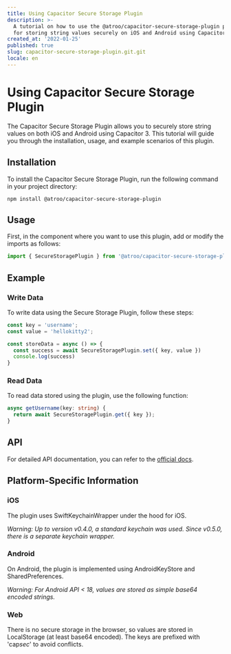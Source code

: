 ```yaml
---
title: Using Capacitor Secure Storage Plugin
description: >-
  A tutorial on how to use the @atroo/capacitor-secure-storage-plugin package
  for storing string values securely on iOS and Android using Capacitor 3.
created_at: '2022-01-25'
published: true
slug: capacitor-secure-storage-plugin.git.git
locale: en
---
```


# Using Capacitor Secure Storage Plugin

The Capacitor Secure Storage Plugin allows you to securely store string values on both iOS and Android using Capacitor 3. This tutorial will guide you through the installation, usage, and example scenarios of this plugin.

## Installation

To install the Capacitor Secure Storage Plugin, run the following command in your project directory:

```
npm install @atroo/capacitor-secure-storage-plugin
```

## Usage

First, in the component where you want to use this plugin, add or modify the imports as follows:

```typescript
import { SecureStoragePlugin } from '@atroo/capacitor-secure-storage-plugin';
```

## Example

### Write Data

To write data using the Secure Storage Plugin, follow these steps:

```typescript
const key = 'username';
const value = 'hellokitty2';

const storeData = async () => {
  const success = await SecureStoragePlugin.set({ key, value })
  console.log(success)
}
```

### Read Data

To read data stored using the plugin, use the following function:

```typescript
async getUsername(key: string) {
  return await SecureStoragePlugin.get({ key });
}
```

## API

For detailed API documentation, you can refer to the [official docs](./DOCS.md).

## Platform-Specific Information

### iOS

The plugin uses SwiftKeychainWrapper under the hood for iOS.

*Warning: Up to version v0.4.0, a standard keychain was used. Since v0.5.0, there is a separate keychain wrapper.*

### Android

On Android, the plugin is implemented using AndroidKeyStore and SharedPreferences.

*Warning: For Android API < 18, values are stored as simple base64 encoded strings.*

### Web

There is no secure storage in the browser, so values are stored in LocalStorage (at least base64 encoded). The keys are prefixed with 'cap*sec*' to avoid conflicts.

```

```
